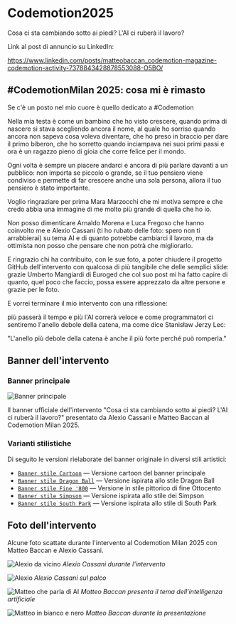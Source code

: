 # Codemotion2025

Cosa ci sta cambiando sotto ai piedi? L'AI ci ruberà il lavoro?

Link al post di annuncio su LinkedIn:

https://www.linkedin.com/posts/matteobaccan_codemotion-magazine-codemotion-activity-7378843428878553088-O5BO/

## #CodemotionMilan 2025: cosa mi è rimasto

Se c'è un posto nel mio cuore è quello dedicato a #Codemotion

Nella mia testa è come un bambino che ho visto crescere, quando prima di nascere si stava scegliendo ancora il nome, al quale ho sorriso quando ancora non sapeva cosa voleva diventare, che ho preso in braccio per dare il primo biberon, che ho sorretto quando inciampava nei suoi primi passi e ora è un ragazzo pieno di gioia che corre felice per il mondo.

Ogni volta è sempre un piacere andarci e ancora di più parlare davanti a un pubblico: non importa se piccolo o grande, se il tuo pensiero viene condiviso e permette di far crescere anche una sola persona, allora il tuo pensiero è stato importante.

Voglio ringraziare per prima Mara Marzocchi che mi motiva sempre e che credo abbia una immagine di me molto più grande di quella che ho io.

Non posso dimenticare Arnaldo Morena e Luca Fregoso che hanno coinvolto me e Alexio Cassani (ti ho rubato delle foto: spero non ti arrabbierai) su tema AI e di quanto potrebbe cambiarci il lavoro, ma da ottimista non posso che pensare che non potrà che migliorarlo.

E ringrazio chi ha contribuito, con le sue foto, a poter chiudere il progetto GitHub dell'intervento con qualcosa di più tangibile che delle semplici slide: grazie Umberto Mangiardi di Euroged che col suo post mi ha fatto capire di quanto, quel poco che faccio, possa essere apprezzato da altre persone e grazie per le foto.

E vorrei terminare il mio intervento con una riflessione:

più passerà il tempo e più l'AI correrà veloce e come programmatori ci sentiremo l'anello debole della catena, ma come dice Stanisław Jerzy Lec:

"L'anello più debole della catena è anche il più forte perché può romperla."

## Banner dell'intervento

### Banner principale

![Banner principale](banner/cosa-ci-sta-cambiando-sotto-ai-piedi-lai-ci-rube_cassani-baccan_1036091_banner.jpeg)

Il banner ufficiale dell'intervento "Cosa ci sta cambiando sotto ai piedi? L'AI ci ruberà il lavoro?" presentato da Alexio Cassani e Matteo Baccan al Codemotion Milan 2025.

### Varianti stilistiche

Di seguito le versioni rielaborate del banner originale in diversi stili artistici:

- [`Banner stile Cartoon`](banner/cosa-ci-sta-cambiando-sotto-ai-piedi-lai-ci-rube_cassani-baccan_1036091_banner_carton.png) — Versione cartoon del banner principale
- [`Banner stile Dragon Ball`](banner/cosa-ci-sta-cambiando-sotto-ai-piedi-lai-ci-rube_cassani-baccan_1036091_banner_dragonball.png) — Versione ispirata allo stile Dragon Ball
- [`Banner stile Fine '800`](banner/cosa-ci-sta-cambiando-sotto-ai-piedi-lai-ci-rube_cassani-baccan_1036091_banner_fine800.png) — Versione in stile pittorico di fine Ottocento
- [`Banner stile Simpson`](banner/cosa-ci-sta-cambiando-sotto-ai-piedi-lai-ci-rube_cassani-baccan_1036091_banner_simpson.png) — Versione ispirata allo stile dei Simpson
- [`Banner stile South Park`](banner/cosa-ci-sta-cambiando-sotto-ai-piedi-lai-ci-rube_cassani-baccan_1036091_banner_southpark.png) — Versione ispirata allo stile di South Park

## Foto dell'intervento

Alcune foto scattate durante l'intervento al Codemotion Milan 2025 con Matteo Baccan e Alexio Cassani.

![Alexio da vicino](Alexio%20da%20vicino.jpg)
*Alexio Cassani durante l'intervento*

![Alexio](Alexio.jpg)
*Alexio Cassani sul palco*

![Matteo che parla di AI](matteo%20che%20parla%20di%20AI.jpg)
*Matteo Baccan presenta il tema dell'intelligenza artificiale*

![Matteo in bianco e nero](matteo%20in%20bianco%20e%20nero.jpg)
*Matteo Baccan durante la presentazione*
